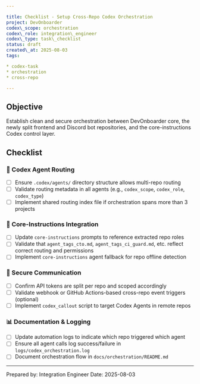 ```yaml
---

title: Checklist - Setup Cross-Repo Codex Orchestration
project: DevOnboarder
codex\_scope: orchestration
codex\_role: integration\_engineer
codex\_type: task\_checklist
status: draft
created\_at: 2025-08-03
tags:

* codex-task
* orchestration
* cross-repo

---
```


## Objective

Establish clean and secure orchestration between DevOnboarder core, the newly split frontend and Discord bot repositories, and the core-instructions Codex control layer.

## Checklist

### 🧭 Codex Agent Routing

* [ ] Ensure `.codex/agents/` directory structure allows multi-repo routing
* [ ] Validate routing metadata in all agents (e.g., `codex_scope`, `codex_role`, `codex_type`)
* [ ] Implement shared routing index file if orchestration spans more than 3 projects

### 🔁 Core-Instructions Integration

* [ ] Update `core-instructions` prompts to reference extracted repo roles
* [ ] Validate that `agent_tags_cto.md`, `agent_tags_ci_guard.md`, etc. reflect correct routing and permissions
* [ ] Implement `core-instructions` agent fallback for repo offline detection

### 🔗 Secure Communication

* [ ] Confirm API tokens are split per repo and scoped accordingly
* [ ] Validate webhook or GitHub Actions-based cross-repo event triggers (optional)
* [ ] Implement `codex_callout` script to target Codex Agents in remote repos

### 📊 Documentation & Logging

* [ ] Update automation logs to indicate which repo triggered which agent
* [ ] Ensure all agent calls log success/failure in `logs/codex_orchestration.log`
* [ ] Document orchestration flow in `docs/orchestration/README.md`

---

Prepared by: Integration Engineer
Date: 2025-08-03
